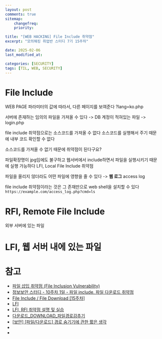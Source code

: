 ```yaml
---
layout: post
comments: true
sitemap:
    changefreq:
    priority:

title: "[WEB HACKING] File Include 취약점"
excerpt: "모의해킹 취업반 스터디 7기 15주차"

date: 2025-02-06
last_modified_at: 

categories: [SECURITY]
tags: [TIL, WEB, SECURITY]
---
```


# File Include
WEB PAGE 파라미터의 값에 따라서, 다른 페이지를 보여준다
?lang=ko.php

<?php
    include($_GET['lang']);
?>

서버에 존재하는 임의의 파일을 가져올 수 있다
-> DB 계정이 적혀있는 파일
-> login.php

file include 취약점으로는 소스코드를 가져올 수 없다
소스코드를 실행해서 주기 때문에 내부 코드 확인할 수 없다

소스코드를 가져올 수 없기 때문에 취약점이 된다구요?

파일확장명이 jpg임에도 불구하고 웹서버에서 include하면서 파일을 실행시키기 때문에 실행 가능하다
LFI, Local File Include 취약점

파일을 올리지 않더라도 어떤 파일에 영향을 줄 수 있다
-> **웹 로그**
access log
<?php system($_GET['cmd']); ?>

file include 취약점이라는 것은 그 존재만으로 web shell을 설치할 수 있다
`https://example.com/access_log.php?cmd=ls`

# RFI, Remote File Include
외부 서버에 있는 파일
# LFI, 웹 서버 내에 있는 파일

# 참고
* [파일 삽입 취약점 (File Inclusion Vulnerability)](https://isc9511.tistory.com/109)
* [정보보안 스터디 - 10주차 1일 - 파일 include, 파일 다운로드 취약점](https://wonder12.tistory.com/92)
* [File Include / File Download [15주차]](https://canbehacker.tistory.com/30)
* [LFI](https://securitynote.tistory.com/31)
* [LFI, RFI 취약점 설명 및 실습](https://mokpo.tistory.com/388)
* [다운로드_DOWNLOAD_파일경로감추기](https://www.zetswing.com/bbs/board.php?bo_table=php_tip&wr_id=67&page=0&page=0)
* [[보안] [파일/다운로드] 경로 숨기기에 관한 짧은 생각](https://www.phpschool.com/gnuboard4/bbs/board.php?bo_table=tipntech&wr_id=26832)
* []()
* []()